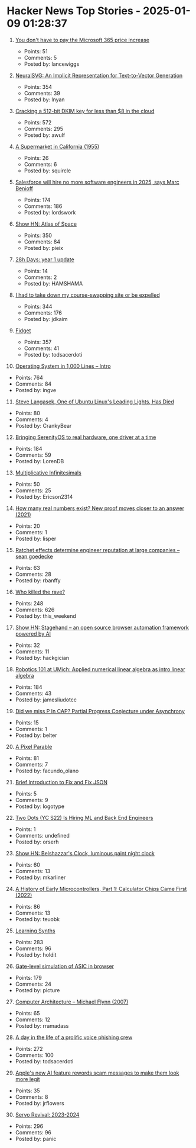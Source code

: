 # Hacker News Top Stories - 2025-01-09 01:28:37

1. [You don't have to pay the Microsoft 365 price increase](https://www.consumer.org.nz/articles/you-don-t-have-to-pay-the-microsoft-365-price-increase)
   - Points: 51
   - Comments: 5
   - Posted by: lancewiggs

2. [NeuralSVG: An Implicit Representation for Text-to-Vector Generation](https://sagipolaczek.github.io/NeuralSVG/)
   - Points: 354
   - Comments: 39
   - Posted by: lnyan

3. [Cracking a 512-bit DKIM key for less than $8 in the cloud](https://dmarcchecker.app/articles/crack-512-bit-dkim-rsa-key)
   - Points: 572
   - Comments: 295
   - Posted by: awulf

4. [A Supermarket in California (1955)](https://www.poetryfoundation.org/poems/47660/a-supermarket-in-california)
   - Points: 26
   - Comments: 6
   - Posted by: squircle

5. [Salesforce will hire no more software engineers in 2025, says Marc Benioff](https://www.salesforceben.com/salesforce-will-hire-no-more-software-engineers-in-2025-says-marc-benioff/)
   - Points: 174
   - Comments: 186
   - Posted by: lordswork

6. [Show HN: Atlas of Space](https://atlasof.space/)
   - Points: 350
   - Comments: 84
   - Posted by: pieix

7. [28h Days: year 1 update](https://sidhion.com/blog/28h_days_update_1/)
   - Points: 14
   - Comments: 2
   - Posted by: HAMSHAMA

8. [I had to take down my course-swapping site or be expelled](https://www.linkedin.com/posts/jdkaim_github-jdkaimhuskyswap-huskyswap-project-activity-7282609173316415488-1jdb)
   - Points: 344
   - Comments: 176
   - Posted by: jdkaim

9. [Fidget](https://www.mattkeeter.com/projects/fidget/)
   - Points: 357
   - Comments: 41
   - Posted by: todsacerdoti

10. [Operating System in 1,000 Lines – Intro](https://operating-system-in-1000-lines.vercel.app/en)
   - Points: 764
   - Comments: 84
   - Posted by: ingve

11. [Steve Langasek, One of Ubuntu Linux's Leading Lights, Has Died](https://thenewstack.io/steve-langasek-one-of-ubuntu-linuxs-leading-lights-has-died/)
   - Points: 80
   - Comments: 4
   - Posted by: CrankyBear

12. [Bringing SerenityOS to real hardware, one driver at a time](https://sdomi.pl/weblog/23-serenityos-realhw/)
   - Points: 184
   - Comments: 59
   - Posted by: LorenDB

13. [Multiplicative Infinitesimals](https://github.com/Ericson2314/baccumulation/blob/main/math/multiplicative-infinitesimals.md)
   - Points: 50
   - Comments: 25
   - Posted by: Ericson2314

14. [How many real numbers exist? New proof moves closer to an answer (2021)](https://www.quantamagazine.org/how-many-numbers-exist-infinity-proof-moves-math-closer-to-an-answer-20210715/)
   - Points: 20
   - Comments: 1
   - Posted by: lisper

15. [Ratchet effects determine engineer reputation at large companies – sean goedecke](https://www.seangoedecke.com/ratchet-effects/)
   - Points: 63
   - Comments: 28
   - Posted by: rbanffy

16. [Who killed the rave?](https://www.ft.com/content/2138e940-0c81-44b0-87a7-325f278413e1)
   - Points: 248
   - Comments: 626
   - Posted by: this_weekend

17. [Show HN: Stagehand – an open source browser automation framework powered by AI](https://github.com/browserbase/stagehand)
   - Points: 32
   - Comments: 11
   - Posted by: hackgician

18. [Robotics 101 at UMich: Applied numerical linear algebra as intro linear algebra](https://robotics.umich.edu/academics/courses/course-offerings/rob101-fall-2020/)
   - Points: 184
   - Comments: 43
   - Posted by: jamesliudotcc

19. [Did we miss P In CAP? Partial Progress Conjecture under Asynchrony](https://arxiv.org/abs/2501.00021)
   - Points: 15
   - Comments: 1
   - Posted by: belter

20. [A Pixel Parable](https://olano.dev/blog/a-pixel-parable/)
   - Points: 81
   - Comments: 7
   - Posted by: facundo_olano

21. [Brief Introduction to Fix and Fix JSON](https://fixparser.dev/what-is-fix)
   - Points: 5
   - Comments: 9
   - Posted by: logotype

22. [Two Dots (YC S22) Is Hiring ML and Back End Engineers](https://www.ycombinator.com/companies/two-dots/jobs/97PTcHT-machine-learning-engineer)
   - Points: 1
   - Comments: undefined
   - Posted by: orserh

23. [Show HN: Belshazzar's Clock, luminous paint night clock](https://blog.karliner.net/projects/belshazzars-clock/)
   - Points: 60
   - Comments: 13
   - Posted by: mkarliner

24. [A History of Early Microcontrollers, Part 1: Calculator Chips Came First (2022)](https://www.eejournal.com/article/a-history-of-early-microcontrollers-part-1-calculator-chips-came-first/)
   - Points: 86
   - Comments: 13
   - Posted by: teuobk

25. [Learning Synths](https://learningsynths.ableton.com)
   - Points: 283
   - Comments: 96
   - Posted by: holdit

26. [Gate-level simulation of ASIC in browser](https://znah.net/tt09/)
   - Points: 179
   - Comments: 24
   - Posted by: picture

27. [Computer Architecture – Michael Flynn (2007)](https://onlinelibrary.wiley.com/doi/full/10.1002/9780470050118.ecse071)
   - Points: 65
   - Comments: 12
   - Posted by: rramadass

28. [A day in the life of a prolific voice phishing crew](https://krebsonsecurity.com/2025/01/a-day-in-the-life-of-a-prolific-voice-phishing-crew/)
   - Points: 272
   - Comments: 100
   - Posted by: todsacerdoti

29. [Apple's new AI feature rewords scam messages to make them look more legit](https://www.crikey.com.au/2025/01/08/apple-new-artificial-intelligence-rewords-scam-messages-look-legitimate/)
   - Points: 35
   - Comments: 8
   - Posted by: jrflowers

30. [Servo Revival: 2023-2024](https://blogs.igalia.com/mrego/servo-revival-2023-2024/)
   - Points: 296
   - Comments: 96
   - Posted by: panic

